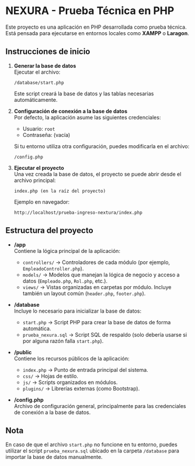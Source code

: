 # NEXURA - Prueba Técnica en PHP

Este proyecto es una aplicación en PHP desarrollada como prueba técnica. Está pensada para ejecutarse en entornos locales como **XAMPP** o **Laragon**.

## Instrucciones de inicio

1. **Generar la base de datos**  
   Ejecutar el archivo:

   ```
   /database/start.php
   ```

   Este script creará la base de datos y las tablas necesarias automáticamente.

2. **Configuración de conexión a la base de datos**  
   Por defecto, la aplicación asume las siguientes credenciales:

   - Usuario: `root`  
   - Contraseña: (vacía)

   Si tu entorno utiliza otra configuración, puedes modificarla en el archivo:

   ```
   /config.php
   ```

3. **Ejecutar el proyecto**  
   Una vez creada la base de datos, el proyecto se puede abrir desde el archivo principal:

   ```
   index.php (en la raíz del proyecto)
   ```

   Ejemplo en navegador:  
   ```
   http://localhost/prueba-ingreso-nextura/index.php
   ```

## Estructura del proyecto

- **/app**  
  Contiene la lógica principal de la aplicación:
  - `controllers/` → Controladores de cada módulo (por ejemplo, `EmpleadoController.php`).
  - `models/` → Modelos que manejan la lógica de negocio y acceso a datos (`Empleado.php`, `Rol.php`, etc.).
  - `views/` → Vistas organizadas en carpetas por módulo. Incluye también un layout común (`header.php`, `footer.php`).

- **/database**  
  Incluye lo necesario para inicializar la base de datos:
  - `start.php` → Script PHP para crear la base de datos de forma automática.
  - `prueba_nexura.sql` → Script SQL de respaldo (solo debería usarse si por alguna razón falla `start.php`).

- **/public**  
  Contiene los recursos públicos de la aplicación:
  - `index.php` → Punto de entrada principal del sistema.
  - `css/` → Hojas de estilo.
  - `js/` → Scripts organizados en módulos.
  - `plugins/` → Librerías externas (como Bootstrap).

- **/config.php**  
  Archivo de configuración general, principalmente para las credenciales de conexión a la base de datos.

## Nota

En caso de que el archivo `start.php` no funcione en tu entorno, puedes utilizar el script `prueba_nexura.sql` ubicado en la carpeta `/database` para importar la base de datos manualmente.
